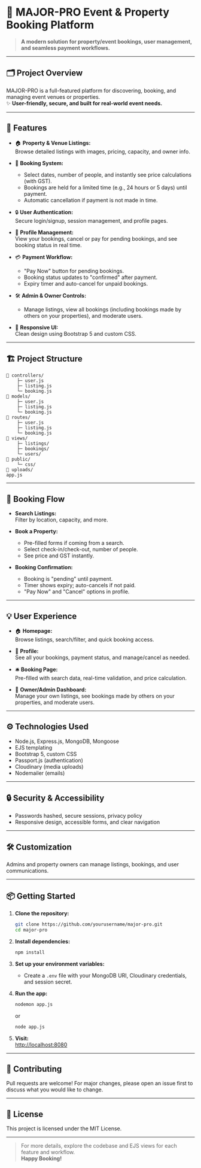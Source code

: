 # 🏡 MAJOR-PRO Event & Property Booking Platform

> **A modern solution for property/event bookings, user management, and seamless payment workflows.**

---

## 🗂️ Project Overview

MAJOR-PRO is a full-featured platform for discovering, booking, and managing event venues or properties.  
✨ **User-friendly, secure, and built for real-world event needs.**

---

## 🚀 Features

- 🏠 **Property & Venue Listings:**  
  Browse detailed listings with images, pricing, capacity, and owner info.

- 📅 **Booking System:**  
  - Select dates, number of people, and instantly see price calculations (with GST).
  - Bookings are held for a limited time (e.g., 24 hours or 5 days) until payment.
  - Automatic cancellation if payment is not made in time.

- 🔒 **User Authentication:**  
  Secure login/signup, session management, and profile pages.

- 👤 **Profile Management:**  
  View your bookings, cancel or pay for pending bookings, and see booking status in real time.

- 💳 **Payment Workflow:**  
  - "Pay Now" button for pending bookings.
  - Booking status updates to "confirmed" after payment.
  - Expiry timer and auto-cancel for unpaid bookings.

- 🛠️ **Admin & Owner Controls:**  
  - Manage listings, view all bookings (including bookings made by others on your properties), and moderate users.

- 📱 **Responsive UI:**  
  Clean design using Bootstrap 5 and custom CSS.

---

## 🏗️ Project Structure

```
📁 controllers/
    ├─ user.js
    ├─ listing.js
    └─ booking.js
📁 models/
    ├─ user.js
    ├─ listing.js
    └─ booking.js
📁 routes/
    ├─ user.js
    ├─ listing.js
    └─ booking.js
📁 views/
    ├─ listings/
    ├─ bookings/
    └─ users/
📁 public/
    └─ css/
📁 uploads/
app.js
```

---

## 📝 Booking Flow

- **Search Listings:**  
  Filter by location, capacity, and more.

- **Book a Property:**  
  - Pre-filled forms if coming from a search.
  - Select check-in/check-out, number of people.
  - See price and GST instantly.

- **Booking Confirmation:**  
  - Booking is "pending" until payment.
  - Timer shows expiry; auto-cancels if not paid.
  - "Pay Now" and "Cancel" options in profile.

---

## 💡 User Experience

- 🏠 **Homepage:**  
  Browse listings, search/filter, and quick booking access.

- 👤 **Profile:**  
  See all your bookings, payment status, and manage/cancel as needed.

- 🛎️ **Booking Page:**  
  Pre-filled with search data, real-time validation, and price calculation.

- 🏢 **Owner/Admin Dashboard:**  
  Manage your own listings, see bookings made by others on your properties, and moderate users.

---

## ⚙️ Technologies Used

- Node.js, Express.js, MongoDB, Mongoose
- EJS templating
- Bootstrap 5, custom CSS
- Passport.js (authentication)
- Cloudinary (media uploads)
- Nodemailer (emails)

---

## 🔒 Security & Accessibility

- Passwords hashed, secure sessions, privacy policy
- Responsive design, accessible forms, and clear navigation

---

## 🛠️ Customization

Admins and property owners can manage listings, bookings, and user communications.

---

## 📦 Getting Started

1. **Clone the repository:**
   ```sh
   git clone https://github.com/yourusername/major-pro.git
   cd major-pro
   ```

2. **Install dependencies:**
   ```sh
   npm install
   ```

3. **Set up your environment variables:**
   - Create a `.env` file with your MongoDB URI, Cloudinary credentials, and session secret.

4. **Run the app:**
   ```sh
   nodemon app.js
   ```
   or
   ```sh
   node app.js
   ```

5. **Visit:**  
   [http://localhost:8080](http://localhost:8080)

---

## 🙌 Contributing

Pull requests are welcome! For major changes, please open an issue first to discuss what you would like to change.

---

## 📄 License

This project is licensed under the MIT License.

---

> For more details, explore the codebase and EJS views for each feature and workflow.  
> **Happy Booking!**

